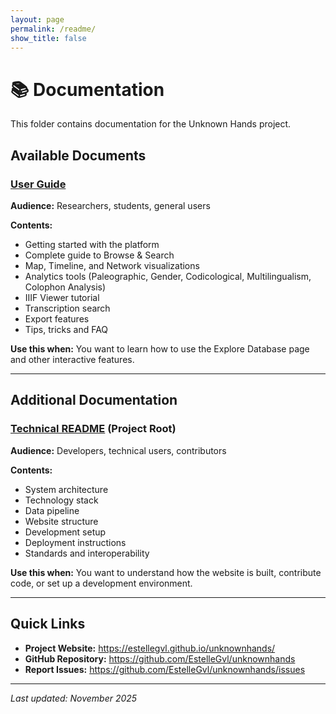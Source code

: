 ```yaml
---
layout: page
permalink: /readme/
show_title: false
---
```


# 📚 Documentation

This folder contains documentation for the Unknown Hands project.

## Available Documents

### [User Guide](/userguide/)
**Audience:** Researchers, students, general users

**Contents:**
- Getting started with the platform
- Complete guide to Browse & Search
- Map, Timeline, and Network visualizations
- Analytics tools (Paleographic, Gender, Codicological, Multilingualism, Colophon Analysis)
- IIIF Viewer tutorial
- Transcription search
- Export features
- Tips, tricks and FAQ

**Use this when:** You want to learn how to use the Explore Database page and other interactive features.

---

## Additional Documentation

### [Technical README](https://github.com/EstelleGvl/unknownhands/blob/main/README.md) (Project Root)
**Audience:** Developers, technical users, contributors

**Contents:**
- System architecture
- Technology stack
- Data pipeline
- Website structure
- Development setup
- Deployment instructions
- Standards and interoperability

**Use this when:** You want to understand how the website is built, contribute code, or set up a development environment.

---

## Quick Links

- **Project Website:** https://estellegvl.github.io/unknownhands/
- **GitHub Repository:** https://github.com/EstelleGvl/unknownhands
- **Report Issues:** https://github.com/EstelleGvl/unknownhands/issues

---

*Last updated: November 2025*
